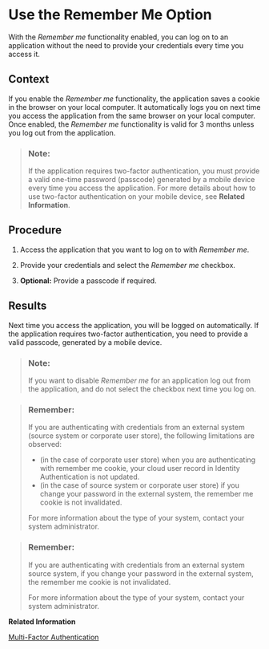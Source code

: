 <!-- loiobc7c6c618911467eac12036b980772d1 -->

# Use the Remember Me Option

With the *Remember me* functionality enabled, you can log on to an application without the need to provide your credentials every time you access it.



## Context

If you enable the *Remember me* functionality, the application saves a cookie in the browser on your local computer. It automatically logs you on next time you access the application from the same browser on your local computer. Once enabled, the *Remember me* functionality is valid for 3 months unless you log out from the application.

> ### Note:  
> If the application requires two-factor authentication, you must provide a valid one-time password \(passcode\) generated by a mobile device every time you access the application. For more details about how to use two-factor authentication on your mobile device, see **Related Information**.



<a name="loiobc7c6c618911467eac12036b980772d1__steps_pg5_hvx_gt"/>

## Procedure

1.  Access the application that you want to log on to with *Remember me*.

2.  Provide your credentials and select the *Remember me* checkbox.

3.  **Optional:** Provide a passcode if required.




## Results

Next time you access the application, you will be logged on automatically. If the application requires two-factor authentication, you need to provide a valid passcode, generated by a mobile device.

> ### Note:  
> If you want to disable *Remember me* for an application log out from the application, and do not select the checkbox next time you log on.

> ### Remember:  
> If you are authenticating with credentials from an external system \(source system or corporate user store\), the following limitations are observed:
> 
> -   \(in the case of corporate user store\) when you are authenticating with remember me cookie, your cloud user record in Identity Authentication is not updated.
> -   \(in the case of source system or corporate user store\) if you change your password in the external system, the remember me cookie is not invalidated.
> 
> For more information about the type of your system, contact your system administrator.

> ### Remember:  
> If you are authenticating with credentials from an external system source system, if you change your password in the external system, the remember me cookie is not invalidated.
> 
> For more information about the type of your system, contact your system administrator.

**Related Information**  


[Multi-Factor Authentication](multi-factor-authentication-0d41cd4.md "This document provides information about the second factor for authentication or how to log on if you are asked to provide a second factor to your primary credentials.")

